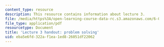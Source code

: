 ```yaml
---
content_type: resource
description: This resource contains information about lecture 3.
file: /media/https%3A/open-learning-course-data-rc.s3.amazonaws.com/6-00sc-introduction-to-computer-science-and-programming-spring-2011/eba5e6fd322af1ea1ed826051df22062_MIT6_00SCS11_lec03.pdf
file_type: application/pdf
resourcetype: Document
title: 'Lecture 3 handout: problem solving'
uid: eba5e6fd-322a-f1ea-1ed8-26051df22062
---
```

